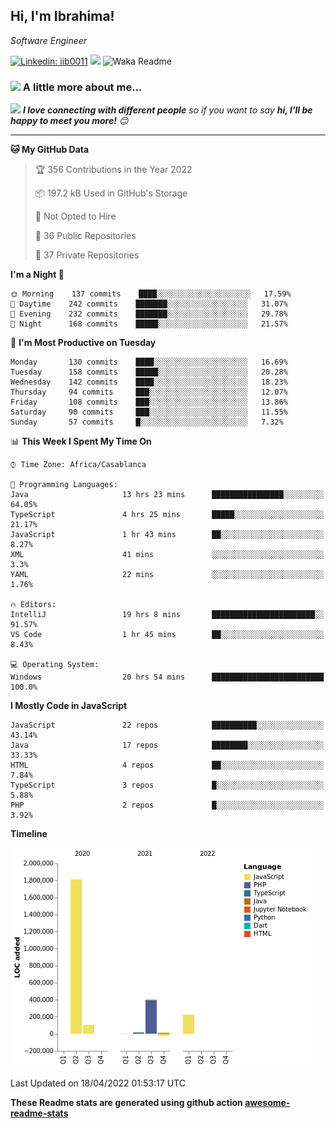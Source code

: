 <h2>Hi, I'm Ibrahima! </h2>
<p><em>Software Engineer 
</em></p>


[![Linkedin: iib0011](https://img.shields.io/badge/-iib0011-blue?style=flat-square&logo=Linkedin&logoColor=white&link=https://www.linkedin.com/in/iib0011/)](https://www.linkedin.com/in/iib0011/)
![](https://visitor-badge.glitch.me/badge?page_id=iib0011)
![Waka Readme](https://github.com/iib0011/iib0011/workflows/Waka%20Readme/badge.svg)


### <img src="https://media.giphy.com/media/VgCDAzcKvsR6OM0uWg/giphy.gif" width="50"> A little more about me...  


<img src="https://media.giphy.com/media/LnQjpWaON8nhr21vNW/giphy.gif" width="60"> <em><b>I love connecting with different people</b> so if you want to say <b>hi, I'll be happy to meet you more!</b> 😊</em>

---
<!--START_SECTION:waka-->
**🐱 My GitHub Data** 

> 🏆 356 Contributions in the Year 2022
 > 
> 📦 197.2 kB Used in GitHub's Storage 
 > 
> 🚫 Not Opted to Hire
 > 
> 📜 36 Public Repositories 
 > 
> 🔑 37 Private Repositories  
 > 
**I'm a Night 🦉** 

```text
🌞 Morning    137 commits    ████░░░░░░░░░░░░░░░░░░░░░   17.59% 
🌆 Daytime    242 commits    ███████░░░░░░░░░░░░░░░░░░   31.07% 
🌃 Evening    232 commits    ███████░░░░░░░░░░░░░░░░░░   29.78% 
🌙 Night      168 commits    █████░░░░░░░░░░░░░░░░░░░░   21.57%

```
📅 **I'm Most Productive on Tuesday** 

```text
Monday       130 commits    ████░░░░░░░░░░░░░░░░░░░░░   16.69% 
Tuesday      158 commits    █████░░░░░░░░░░░░░░░░░░░░   20.28% 
Wednesday    142 commits    ████░░░░░░░░░░░░░░░░░░░░░   18.23% 
Thursday     94 commits     ███░░░░░░░░░░░░░░░░░░░░░░   12.07% 
Friday       108 commits    ███░░░░░░░░░░░░░░░░░░░░░░   13.86% 
Saturday     90 commits     ███░░░░░░░░░░░░░░░░░░░░░░   11.55% 
Sunday       57 commits     █░░░░░░░░░░░░░░░░░░░░░░░░   7.32%

```


📊 **This Week I Spent My Time On** 

```text
⌚︎ Time Zone: Africa/Casablanca

💬 Programming Languages: 
Java                     13 hrs 23 mins      ████████████████░░░░░░░░░   64.05% 
TypeScript               4 hrs 25 mins       █████░░░░░░░░░░░░░░░░░░░░   21.17% 
JavaScript               1 hr 43 mins        ██░░░░░░░░░░░░░░░░░░░░░░░   8.27% 
XML                      41 mins             ░░░░░░░░░░░░░░░░░░░░░░░░░   3.3% 
YAML                     22 mins             ░░░░░░░░░░░░░░░░░░░░░░░░░   1.76%

🔥 Editors: 
IntelliJ                 19 hrs 8 mins       ███████████████████████░░   91.57% 
VS Code                  1 hr 45 mins        ██░░░░░░░░░░░░░░░░░░░░░░░   8.43%

💻 Operating System: 
Windows                  20 hrs 54 mins      █████████████████████████   100.0%

```

**I Mostly Code in JavaScript** 

```text
JavaScript               22 repos            ██████████░░░░░░░░░░░░░░░   43.14% 
Java                     17 repos            ████████░░░░░░░░░░░░░░░░░   33.33% 
HTML                     4 repos             ██░░░░░░░░░░░░░░░░░░░░░░░   7.84% 
TypeScript               3 repos             █░░░░░░░░░░░░░░░░░░░░░░░░   5.88% 
PHP                      2 repos             █░░░░░░░░░░░░░░░░░░░░░░░░   3.92%

```


**Timeline**

![Chart not found](https://raw.githubusercontent.com/iib0011/iib0011/master/charts/bar_graph.png) 


 Last Updated on 18/04/2022 01:53:17 UTC
<!--END_SECTION:waka-->

**These Readme stats are generated using github action [awesome-readme-stats](https://github.com/iib0011/waka-readme-stats)**
